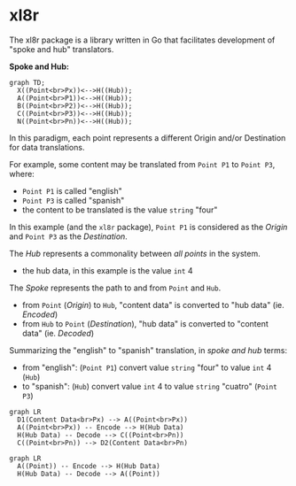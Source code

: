 # xl8r

The xl8r package is a library written in Go that facilitates development of "spoke and hub" translators.

**Spoke and Hub:**
```mermaid
graph TD;
  X((Point<br>Px))<-->H((Hub));
  A((Point<br>P1))<-->H((Hub));
  B((Point<br>P2))<-->H((Hub));
  C((Point<br>P3))<-->H((Hub));
  N((Point<br>Pn))<-->H((Hub));
```

In this paradigm, each point represents a different Origin and/or Destination for data translations.

For example, some content may be translated from `Point P1` to `Point P3`, where:
- `Point P1` is called "english"
- `Point P3` is called "spanish"
- the content to be translated is the value `string` "four"

In this example (and the `xl8r` package), `Point P1` is considered as the _Origin_ and `Point P3` as the _Destination_.

The _Hub_ represents a commonality between _all points_ in the system.
- the hub data, in this example is the value `int` 4

The _Spoke_ represents the path to and from `Point` and `Hub`.
- from `Point` (_Origin_) to `Hub`, "content data" is converted to "hub data"  (ie. _Encoded_)
- from `Hub` to `Point` (_Destination_), "hub data" is converted to "content data"  (ie. _Decoded_)

Summarizing the "english" to "spanish" translation, in _spoke and hub_ terms:
- from "english": (`Point P1`) convert value `string` "four" to value `int` 4 (`Hub`)
- to "spanish": (`Hub`) convert value `int` 4 to value `string` "cuatro" (`Point P3`)


```mermaid
graph LR
  D1(Content Data<br>Px) --> A((Point<br>Px))
  A((Point<br>Px)) -- Encode --> H(Hub Data)
  H(Hub Data) -- Decode --> C((Point<br>Pn))
  C((Point<br>Pn)) --> D2(Content Data<br>Pn)
```


```mermaid
graph LR
  A((Point)) -- Encode --> H(Hub Data)
  H(Hub Data) -- Decode --> A((Point))
```

